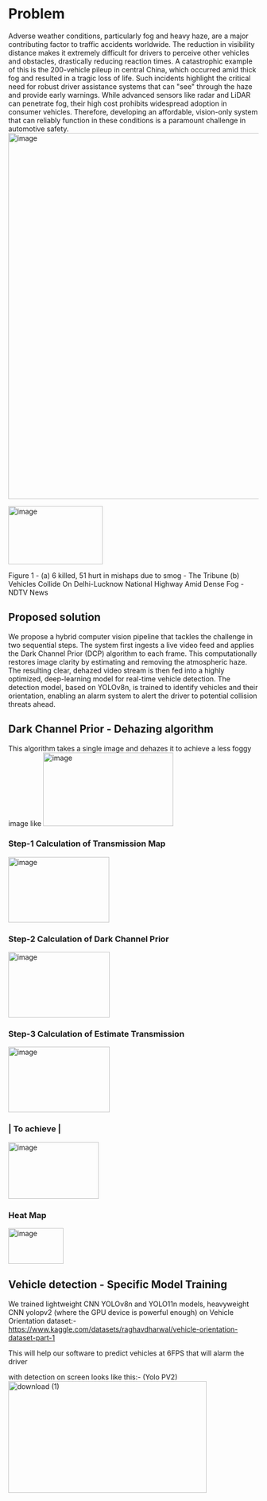 # Problem 
Adverse weather conditions, particularly fog and heavy haze, are a major contributing factor to traffic
accidents worldwide. The reduction in visibility distance makes it extremely difficult for drivers to
perceive other vehicles and obstacles, drastically reducing reaction times. A catastrophic example of
this is the 200-vehicle pileup in central China, which occurred amid thick fog and resulted in a tragic
loss of life. Such incidents highlight the critical need for robust driver assistance systems that can "see"
through the haze and provide early warnings. While advanced sensors like radar and LiDAR can
penetrate fog, their high cost prohibits widespread adoption in consumer vehicles. Therefore,
developing an affordable, vision-only system that can reliably function in these conditions is a
paramount challenge in automotive safety.
<img width="1200" height="737" alt="image" src="https://github.com/user-attachments/assets/2abea810-5008-4010-a962-98f340ed8856" />


<img width="190" height="117" alt="image" src="https://github.com/user-attachments/assets/4b4be299-2cc4-474f-be53-7f4216a25f17" />

Figure 1 - (a) 6 killed, 51 hurt in mishaps due to smog - The Tribune
(b) Vehicles Collide On Delhi-Lucknow National Highway Amid Dense Fog - NDTV News

## Proposed solution
We propose a hybrid computer vision pipeline that tackles the challenge in two sequential steps. The
system first ingests a live video feed and applies the Dark Channel Prior (DCP) algorithm to each
frame. This computationally restores image clarity by estimating and removing the atmospheric haze.
The resulting clear, dehazed video stream is then fed into a highly optimized, deep-learning model for
real-time vehicle detection. The detection model, based on YOLOv8n, is trained to identify vehicles
and their orientation, enabling an alarm system to alert the driver to potential collision threats ahead.

## Dark Channel Prior - Dehazing algorithm 
This algorithm takes a single image and dehazes it to achieve a less foggy image
like
<img width="262" height="148" alt="image" src="https://github.com/user-attachments/assets/b2d8b847-f553-4328-97b0-6b3c1730106f" />

### Step-1 Calculation of Transmission Map

<img width="203" height="132" alt="image" src="https://github.com/user-attachments/assets/1795c88f-156a-4fdf-8150-b4b45324c70c" />

### Step-2 Calculation of Dark Channel Prior  

<img width="204" height="132" alt="image" src="https://github.com/user-attachments/assets/2c727a4b-3405-47ad-bc07-d6ac1e4fac86" />
     
### Step-3 Calculation of Estimate Transmission   

<img width="204" height="132" alt="image" src="https://github.com/user-attachments/assets/b204dfda-8e07-4a24-94c6-e0d0a13d3805" />

### | To achieve |

<img width="182" height="114" alt="image" src="https://github.com/user-attachments/assets/82015ebd-8b00-4f40-a5c7-fb76c668cb6d" />

### Heat Map

<img width="111" height="72" alt="image" src="https://github.com/user-attachments/assets/d85bda41-40a0-4c7e-ac33-b44935a9b283" />


## Vehicle detection - Specific Model Training
We trained lightweight CNN YOLOv8n and YOLO11n models, heavyweight CNN yolopv2 (where the GPU device is powerful enough) on 
Vehicle Orientation dataset:- 
https://www.kaggle.com/datasets/raghavdharwal/vehicle-orientation-dataset-part-1

This will help our software to predict vehicles at 6FPS that will alarm the driver

with detection on screen looks like this:- (Yolo PV2)
<img width="399" height="225" alt="download (1)" src="https://github.com/user-attachments/assets/787d7c35-cba5-49e4-a8ba-e29533efec82" />








